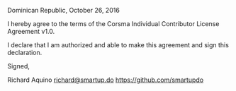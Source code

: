 Dominican Republic, October 26, 2016

I hereby agree to the terms of the Corsma Individual Contributor License
Agreement v1.0.

I declare that I am authorized and able to make this agreement and sign this
declaration.

Signed,

Richard Aquino richard@smartup.do https://github.com/smartupdo
